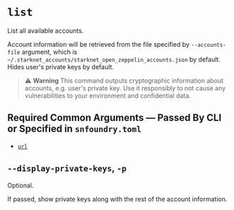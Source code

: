# `list`
List all available accounts.

Account information will be retrieved from the file specified by `--accounts-file` argument,
which is `~/.starknet_accounts/starknet_open_zeppelin_accounts.json` by default.
Hides user's private keys by default.

> ⚠️ **Warning**
> This command outputs cryptographic information about accounts, e.g. user's private key.
> Use it responsibly to not cause any vulnerabilities to your environment and confidential data.

## Required Common Arguments — Passed By CLI or Specified in `snfoundry.toml`

* [`url`](../common.md#--url--u-rpc_url)

## `--display-private-keys`, `-p`
Optional.

If passed, show private keys along with the rest of the account information.

